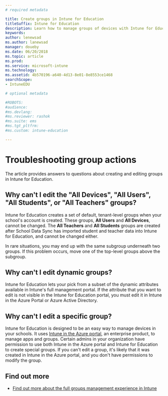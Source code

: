 ```yaml
---
# required metadata

title: Create groups in Intune for Education
titleSuffix: Intune for Education
description: Learn how to manage groups of devices with Intune for Education.
keywords:
author: lenewsad
ms.author: lanewsad
manager: doueby
ms.date: 06/20/2018
ms.topic: article
ms.prod:
ms.service: microsoft-intune
ms.technology:
ms.assetid: 4b570196-a640-4d13-8e01-8e8553ce1468
searchScope:
- IntuneEDU

# optional metadata

#ROBOTS:
#audience:
#ms.devlang:
#ms.reviewer: rashok
#ms.suite: ems
#ms.tgt_pltfrm:
#ms.custom: intune-education

---
```


# Troubleshooting group actions

The article provides answers to questions about creating and editing groups in Intune for Education.

## Why can't I edit the "All Devices", "All Users", "All Students", or "All Teachers" groups?

Intune for Education creates a set of default, tenant-level groups when your school's account is created. These groups, **All Users** and **All Devices**, cannot be changed. The **All Teachers** and **All Students** groups are created after School Data Sync has imported student and teacher data into Intune for Education, and cannot be changed either.

In rare situations, you may end up with the same subgroup underneath two groups. If this problem occurs, move one of the top-level groups above the subgroup.

## Why can't I edit dynamic groups?

Intune for Education lets your pick from a subset of the dynamic attributes available in Intune's full management portal. If the attribute that you want to edit is not visible in the Intune for Education portal, you must edit it in Intune in the Azure Portal or Azure Active Directory.

## Why can't I edit a specific group?  

Intune for Education is designed to be an easy way to manage devices in your schools. It uses [Intune in the Azure portal](https://docs.microsoft.com/intune/what-is-intune), an enterprise product, to manage apps and groups. Certain admins in your organization have permission to use both Intune in the Azure portal and Intune for Education to create special groups. If you can't edit a group, it's likely that it was created in Intune in the Azure portal, and you don't have permissions to modify the group.

## Find out more

- [Find out more about the full groups management experience in Intune](https://docs.microsoft.com/intune/deploy-use/use-groups-to-manage-users-and-devices-with-microsoft-intune)
